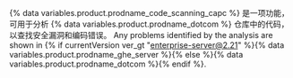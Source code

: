 {% data variables.product.prodname_code_scanning_capc %} 是一项功能，可用于分析 {% data variables.product.prodname_dotcom %} 仓库中的代码，以查找安全漏洞和编码错误。 Any problems identified by the analysis are shown in {% if currentVersion ver_gt "enterprise-server@2.21" %}{% data variables.product.prodname_ghe_server %}{% else %}{% data variables.product.prodname_dotcom %}{% endif %}.
